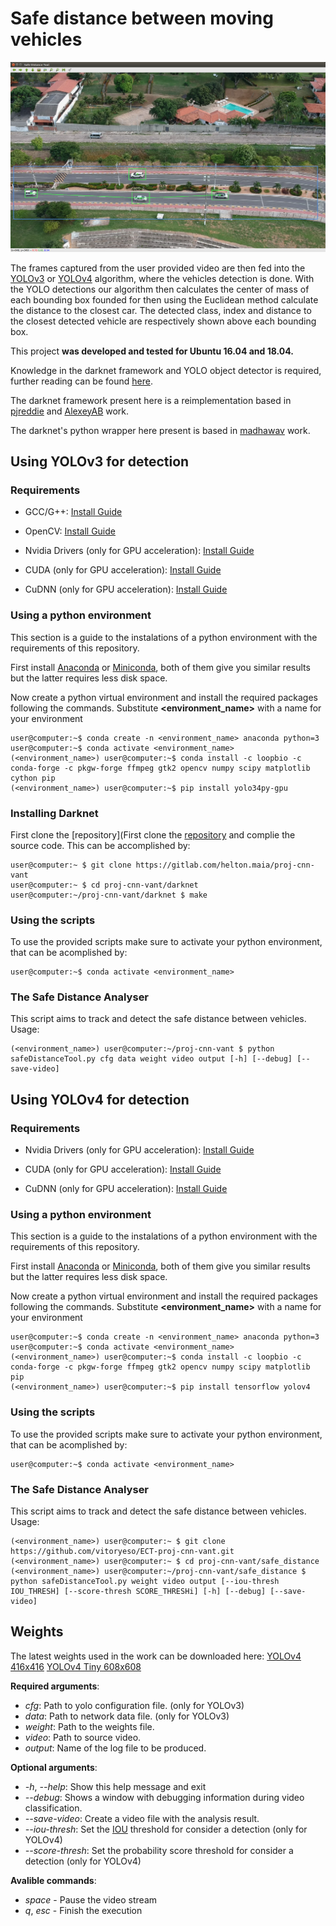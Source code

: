 # Safe distance between moving vehicles

![safeDistance](./readme_imgs/distanceTool.png)

The frames captured from the user provided video are then fed into the [YOLOv3](#using-yolov3-for-detection) or [YOLOv4](#using-yolov4-for-detection) algorithm, where the vehicles detection is done. With the YOLO detections our algorithm then calculates the center of mass of each bounding box founded for then using the Euclidean method calculate the distance to the closest car. The detected class, index and distance to the closest detected vehicle are respectively shown above each bounding box.

This project **was developed and tested for Ubuntu 16.04 and 18.04.**

Knowledge in the darknet framework and YOLO object detector is required, further reading can be found [here](https://pjreddie.com/darknet/).

The darknet framework present here is a reimplementation based in [pjreddie](https://github.com/pjreddie/darknet) and [AlexeyAB](https://github.com/AlexeyAB/darknet/) work.

The darknet's python wrapper here present is based in [madhawav](https://github.com/madhawav/YOLO3-4-Py) work.


## Using YOLOv3 for detection

### Requirements

* GCC/G++: [Install Guide](https://github.com/vanluwin/enviroment#change-gccg-version)

* OpenCV: [Install Guide](https://github.com/vanluwin/enviroment/#install-opencv)

* Nvidia Drivers (only for GPU acceleration): [Install Guide](https://github.com/vanluwin/enviroment/#install-nvidia-gpu-drivers)

* CUDA (only for GPU acceleration): [Install Guide](https://github.com/vanluwin/enviroment#install-cuda)

* CuDNN (only for GPU acceleration): [Install Guide](https://github.com/vanluwin/enviroment#install-cudnn)

### Using a python environment

This section is a guide to the instalations of a python environment with the requirements of this repository.

First install [Anaconda](https://www.anaconda.com/distribution/) or [Miniconda](https://docs.conda.io/en/latest/miniconda.html), both of them give you similar results but the latter requires less disk space.

Now create a python virtual environment and install the required packages following the commands. Substitute **<environment_name>** with a name for your environment

```console
user@computer:~$ conda create -n <environment_name> anaconda python=3
user@computer:~$ conda activate <environment_name>
(<environment_name>) user@computer:~$ conda install -c loopbio -c conda-forge -c pkgw-forge ffmpeg gtk2 opencv numpy scipy matplotlib cython pip
(<environment_name>) user@computer:~$ pip install yolo34py-gpu
```

### Installing Darknet

First clone the [repository](First clone the [repository](https://gitlab.com/helton.maia/proj-cnn-vant) and complie the source code. This can be accomplished by:

```console
user@computer:~ $ git clone https://gitlab.com/helton.maia/proj-cnn-vant
user@computer:~ $ cd proj-cnn-vant/darknet
user@computer:~/proj-cnn-vant/darknet $ make
```

### Using the scripts

To use the provided scripts make sure to activate your python environment, that can be acomplished by:

```console
user@computer:~$ conda activate <environment_name>
```

### The Safe Distance Analyser

This script aims to track and detect the safe distance between vehicles. Usage:

```console
(<environment_name>) user@computer:~/proj-cnn-vant $ python safeDistanceTool.py cfg data weight video output [-h] [--debug] [--save-video]
```

## Using YOLOv4 for detection

### Requirements

* Nvidia Drivers (only for GPU acceleration): [Install Guide](https://github.com/vanluwin/enviroment/#install-nvidia-gpu-drivers)

* CUDA (only for GPU acceleration): [Install Guide](https://github.com/vanluwin/enviroment#install-cuda)

* CuDNN (only for GPU acceleration): [Install Guide](https://github.com/vanluwin/enviroment#install-cudnn)

### Using a python environment

This section is a guide to the instalations of a python environment with the requirements of this repository.

First install [Anaconda](https://www.anaconda.com/distribution/) or [Miniconda](https://docs.conda.io/en/latest/miniconda.html), both of them give you similar results but the latter requires less disk space.

Now create a python virtual environment and install the required packages following the commands. Substitute **<environment_name>** with a name for your environment

```console
user@computer:~$ conda create -n <environment_name> anaconda python=3
user@computer:~$ conda activate <environment_name>
(<environment_name>) user@computer:~$ conda install -c loopbio -c conda-forge -c pkgw-forge ffmpeg gtk2 opencv numpy scipy matplotlib pip
(<environment_name>) user@computer:~$ pip install tensorflow yolov4
```

### Using the scripts

To use the provided scripts make sure to activate your python environment, that can be acomplished by:

```console
user@computer:~$ conda activate <environment_name>
```

### The Safe Distance Analyser

This script aims to track and detect the safe distance between vehicles. Usage:

```console
(<environment_name>) user@computer:~ $ git clone https://github.com/vitoryeso/ECT-proj-cnn-vant.git
(<environment_name>) user@computer:~ $ cd proj-cnn-vant/safe_distance
(<environment_name>) user@computer:~/proj-cnn-vant/safe_distance $ python safeDistanceTool.py weight video output [--iou-thresh IOU_THRESH] [--score-thresh SCORE_THRESHi] [-h] [--debug] [--save-video]
```

## Weights

The latest weights used in the work can be downloaded here:
[YOLOv4 416x416](https://drive.google.com/file/d/1-1EfrW3xv_3vlkfXO-fRrChGJL60fGy3/view?usp=sharing)
[YOLOv4 Tiny 608x608](https://drive.google.com/file/d/100he6HKSCWE68r_TCNX4Gzf7KQpBm2dr/view?usp=sharing)

**Required arguments**:

* *cfg*: Path to yolo configuration file. (only for YOLOv3)
* *data*: Path to network data file. (only for YOLOv3)
* *weight*: Path to the weights file.
* *video*: Path to source video.
* *output*: Name of the log file to be produced.

**Optional arguments**:

* *-h*, *--help*: Show this help message and exit
* *--debug*: Shows a window with debugging information during video classification.
* *--save-video*: Create a video file with the analysis result.
* *--iou-thresh*: Set the [IOU](https://www.pyimagesearch.com/2016/11/07/intersection-over-union-iou-for-object-detection/) threshold for consider a detection (only for YOLOv4)
* *--score-thresh*: Set the probability score threshold for consider a detection (only for YOLOv4)

**Avalible commands**:

* *space* - Pause the video stream
* *q*, *esc* - Finish the execution

